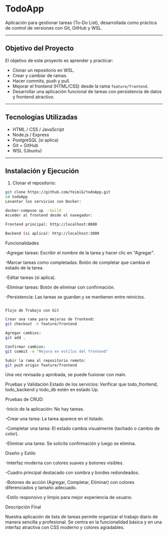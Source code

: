 # TodoApp

Aplicación para gestionar tareas (To-Do List), desarrollada como práctica de control de versiones con Git, GitHub y WSL.

---

## Objetivo del Proyecto

El objetivo de este proyecto es aprender y practicar:

- Clonar un repositorio en WSL.
- Crear y cambiar de ramas.
- Hacer commits, push y pull.
- Mejorar el frontend (HTML/CSS) desde la rama `feature/frontend`.
- Desarrollar una aplicación funcional de tareas con persistencia de datos y frontend atractivo.

---

## Tecnologías Utilizadas

- HTML / CSS / JavaScript
- Node.js / Express
- PostgreSQL (si aplica)
- Git + GitHub
- WSL (Ubuntu)

---

## Instalación y Ejecución

1. Clonar el repositorio:

```bash
git clone https://github.com/YeimiG/todoApp.git
cd todoApp
Levantar los servicios con Docker:

docker-compose up --build
Acceder al frontend desde el navegador:

Frontend principal: http://localhost:8080

Backend (si aplica): http://localhost:3000

```
Funcionalidades

-Agregar tareas: Escribir el nombre de la tarea y hacer clic en "Agregar".

-Marcar tareas como completadas: Botón de completar que cambia el estado de la tarea.

-Editar tareas (si aplica).

-Eliminar tareas: Botón de eliminar con confirmación.

-Persistencia: Las tareas se guardan y se mantienen entre reinicios.

```bash

Flujo de Trabajo con Git

Crear una rama para mejoras de frontend:
git checkout -b feature/frontend

Agregar cambios:
git add .

Confirmar cambios:
git commit -m "Mejora en estilos del frontend"

Subir la rama al repositorio remoto: 
git push origin feature/frontend 

```
Una vez revisada y aprobada, se puede fusionar con main.

Pruebas y Validación
Estado de los servicios: Verificar que todo_frontend, todo_backend y todo_db estén en estado Up.


Pruebas de CRUD:

-Inicio de la aplicación: No hay tareas.

-Crear una tarea: La tarea aparece en el listado.

-Completar una tarea: El estado cambia visualmente (tachado o cambio de color).

-Eliminar una tarea: Se solicita confirmación y luego se elimina. 


Diseño y Estilo

-Interfaz moderna con colores suaves y botones visibles.

-Cuadro principal destacado con sombra y bordes redondeados.

-Botones de acción (Agregar, Completar, Eliminar) con colores diferenciados y tamaño adecuado.

-Estilo responsivo y limpio para mejor experiencia de usuario.

Descripción Final

Nuestra  aplicación de lista de tareas permite organizar el trabajo diario de manera sencilla y profesional. Se centra en la funcionalidad básica y en una interfaz atractiva con CSS moderno y colores agradables.
